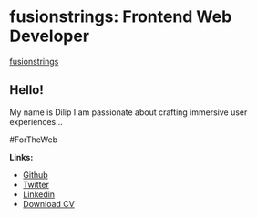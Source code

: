 # fusionstrings: Frontend Web Developer

[fusionstrings](source/images/fusionstrings-logo-alt-optimized.svg)

## Hello!

My name is Dilip
I am passionate about crafting immersive user experiences...

#ForTheWeb

**Links:**

* [Github](https://github.com/fusionstrings)
* [Twitter](https://twitter.com/fusionstrings)
* [Linkedin](https://www.linkedin.com/in/fusionstrings)
* [Download CV](/pdf/dilip-shukla-resume.pdf)
